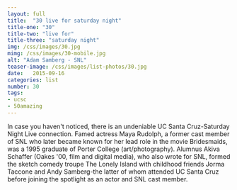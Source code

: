 ```yaml
---
layout: full
title:  "30 live for saturday night"
title-one: "30"
title-two: "live for"
title-three: "saturday night"
img: /css/images/30.jpg
mimg: /css/images/30-mobile.jpg
alt: "Adam Samberg - SNL"
teaser-image: /css/images/list-photos/30.jpg
date:   2015-09-16
categories: list
number: 30
tags:
- ucsc
- 50amazing
---
```

In case you haven't noticed, there is an undeniable UC Santa Cruz-Saturday Night Live connection. Famed actress Maya Rudolph, a former cast member of SNL who later became known for her lead role in the movie Bridesmaids, was a 1995 graduate of Porter College (art/photography). Alumnus Akiva Schaffer (Oakes '00, film and digital media), who also wrote for SNL, formed the sketch comedy troupe The Lonely Island with childhood friends Jorma Taccone and Andy Samberg-the latter of whom attended UC Santa Cruz before joining the spotlight as an actor and SNL cast member.